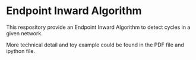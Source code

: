 # Endpoint Inward Algorithm

This respository provide an Endpoint Inward Algorithm to detect cycles in a given network. 

More technical detail and toy example could be found in the PDF file and ipython file.
